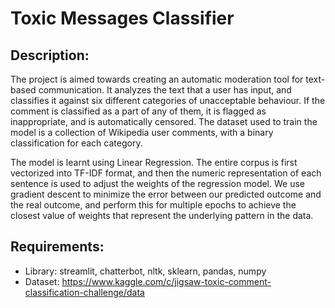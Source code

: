 # Toxic Messages Classifier

## Description:
The project is aimed towards creating an automatic moderation tool for text-based communication. It analyzes the text that a user has input, and classifies it against six different categories of unacceptable behaviour. If the comment is classified as a part of any of them, it is flagged as inappropriate, and is automatically censored. The dataset used to train the model is a collection of Wikipedia user comments, with a binary classification for each category.

The model is learnt using Linear Regression. The entire corpus is first vectorized into TF-IDF format, and then the numeric representation of each sentence is used to adjust the weights of the regression model. We use gradient descent to minimize the error between our predicted outcome and the real outcome, and perform this for multiple epochs to achieve the closest value of weights that represent the underlying pattern in the data.

## Requirements:
- Library: streamlit, chatterbot, nltk, sklearn, pandas, numpy
- Dataset: https://www.kaggle.com/c/jigsaw-toxic-comment-classification-challenge/data




